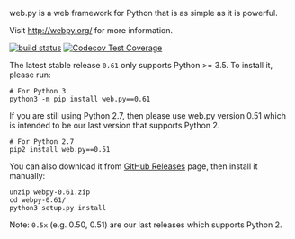 web.py is a web framework for Python that is as simple as it is powerful.

Visit http://webpy.org/ for more information.

[![build status](https://secure.travis-ci.org/webpy/webpy.png?branch=master)](https://travis-ci.org/webpy/webpy)
[![Codecov Test Coverage](https://codecov.io/gh/webpy/webpy/branch/master/graphs/badge.svg?style=flat)](https://codecov.io/gh/webpy/webpy)

The latest stable release `0.61` only supports Python >= 3.5.
To install it, please run:
```
# For Python 3
python3 -m pip install web.py==0.61
```

If you are still using Python 2.7, then please use web.py version 0.51
which is intended to be our last version that supports Python 2. 
```
# For Python 2.7
pip2 install web.py==0.51
```

You can also download it from [GitHub Releases](https://github.com/webpy/webpy/releases)
page, then install it manually:
```
unzip webpy-0.61.zip
cd webpy-0.61/
python3 setup.py install
```

Note: `0.5x` (e.g. 0.50, 0.51) are our last releases which supports Python 2.
